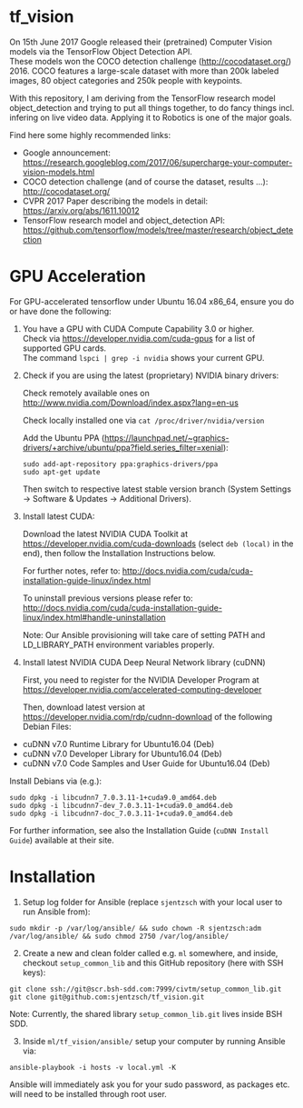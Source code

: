 # tf_vision

On 15th June 2017 Google released their (pretrained) Computer Vision models via the TensorFlow Object Detection API.  
These models won the COCO detection challenge (http://cocodataset.org/) 2016. COCO features a large-scale dataset with more than 200k labeled images, 80 object categories and 250k people with keypoints.  

With this repository, I am deriving from the TensorFlow research model object_detection and trying to put all things together, to do fancy things incl. infering on live video data. Applying it to Robotics is one of the major goals.

Find here some highly recommended links:
* Google announcement: https://research.googleblog.com/2017/06/supercharge-your-computer-vision-models.html
* COCO detection challenge (and of course the dataset, results ...): http://cocodataset.org/
* CVPR 2017 Paper describing the models in detail: https://arxiv.org/abs/1611.10012
* TensorFlow research model and object_detection API: https://github.com/tensorflow/models/tree/master/research/object_detection

# GPU Acceleration

For GPU-accelerated tensorflow under Ubuntu 16.04 x86_64, ensure you do or have done the following: 

1. You have a GPU with CUDA Compute Capability 3.0 or higher.  
   Check via https://developer.nvidia.com/cuda-gpus for a list of supported GPU cards.  
   The command `lspci | grep -i nvidia` shows your current GPU.

2. Check if you are using the latest (proprietary) NVIDIA binary drivers: 

   Check remotely available ones on http://www.nvidia.com/Download/index.aspx?lang=en-us

   Check locally installed one via `cat /proc/driver/nvidia/version`

   Add the Ubuntu PPA (https://launchpad.net/~graphics-drivers/+archive/ubuntu/ppa?field.series_filter=xenial):

   ```
   sudo add-apt-repository ppa:graphics-drivers/ppa
   sudo apt-get update
   ```

   Then switch to respective latest stable version branch (System Settings -> Software & Updates -> Additional Drivers).

3. Install latest CUDA:

   Download the latest NVIDIA CUDA Toolkit at https://developer.nvidia.com/cuda-downloads (select `deb (local)` in the end), then follow the Installation Instructions below.

   For further notes, refer to: http://docs.nvidia.com/cuda/cuda-installation-guide-linux/index.html

   To uninstall previous versions please refer to: http://docs.nvidia.com/cuda/cuda-installation-guide-linux/index.html#handle-uninstallation

   Note: Our Ansible provisioning will take care of setting PATH and LD_LIBRARY_PATH environment variables properly.

3. Install latest NVIDIA CUDA Deep Neural Network library (cuDNN)

   First, you need to register for the NVIDIA Developer Program at https://developer.nvidia.com/accelerated-computing-developer

   Then, download latest version at https://developer.nvidia.com/rdp/cudnn-download of the following Debian Files:

  * cuDNN v7.0 Runtime Library for Ubuntu16.04 (Deb)
  * cuDNN v7.0 Developer Library for Ubuntu16.04 (Deb)
  * cuDNN v7.0 Code Samples and User Guide for Ubuntu16.04 (Deb)

   Install Debians via (e.g.):

   ```
   sudo dpkg -i libcudnn7_7.0.3.11-1+cuda9.0_amd64.deb
   sudo dpkg -i libcudnn7-dev_7.0.3.11-1+cuda9.0_amd64.deb
   sudo dpkg -i libcudnn7-doc_7.0.3.11-1+cuda9.0_amd64.deb
   ```

   For further information, see also the Installation Guide (`cuDNN Install Guide`) available at their site.

# Installation

1. Setup log folder for Ansible (replace `sjentzsch` with your local user to run Ansible from):

```
sudo mkdir -p /var/log/ansible/ && sudo chown -R sjentzsch:adm /var/log/ansible/ && sudo chmod 2750 /var/log/ansible/
```

2. Create a new and clean folder called e.g. `ml` somewhere, and inside, checkout `setup_common_lib` and this GitHub repository (here with SSH keys):

```
git clone ssh://git@scr.bsh-sdd.com:7999/civtm/setup_common_lib.git
git clone git@github.com:sjentzsch/tf_vision.git
```

Note: Currently, the shared library `setup_common_lib.git` lives inside BSH SDD.

3. Inside `ml/tf_vision/ansible/` setup your computer by running Ansible via:

```
ansible-playbook -i hosts -v local.yml -K
```

Ansible will immediately ask you for your sudo password, as packages etc. will need to be installed through root user.


